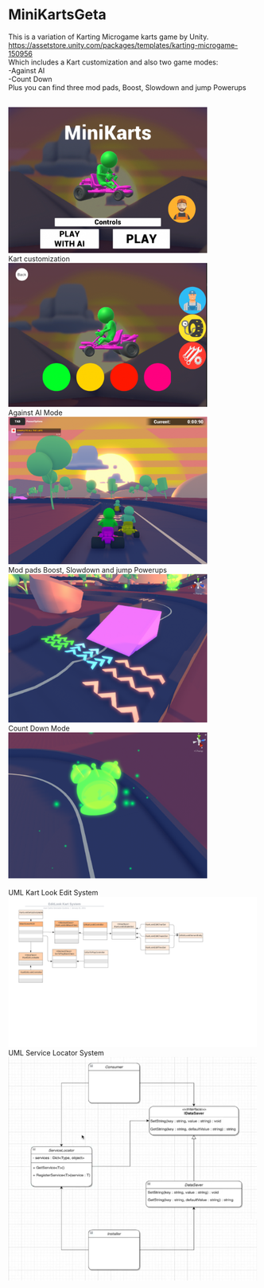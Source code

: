 # MiniKartsGeta
This is a variation of Karting Microgame karts game by Unity.<br>
https://assetstore.unity.com/packages/templates/karting-microgame-150956 <br>
Which includes a Kart customization and also two game modes:<br>
-Against AI<br>
-Count Down<br>
Plus you can find three mod pads, Boost, Slowdown and jump Powerups<br>


<br>

<img src="https://github.com/juanktigre/MiniKartsGeta/blob/main/GitImages/MainMenu.png" width="400">

<br>
Kart customization
<img src="https://github.com/juanktigre/MiniKartsGeta/blob/main/GitImages/EditMenu.png" width="400">

<br>
Against AI Mode
<img src="https://github.com/juanktigre/MiniKartsGeta/blob/main/GitImages/IAMode.png" width="400">

<br>
Mod pads Boost, Slowdown and jump Powerups
<img src="https://github.com/juanktigre/MiniKartsGeta/blob/main/GitImages/PadsPowerUps.png" width="400">

<br>
Count Down Mode
<img src="https://github.com/juanktigre/MiniKartsGeta/blob/main/GitImages/clock.png" width="400">


<br>
<br>
UML Kart Look Edit System

<img src="https://github.com/juanktigre/MiniKartsGeta/blob/main/GitImages/KartEditLookSystem.png" width="500">
<br>
UML Service Locator System
<img src="https://github.com/juanktigre/MiniKartsGeta/blob/main/GitImages/ServiceLocatorSystem.png" width="500">
